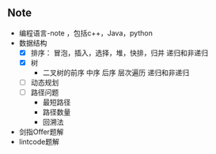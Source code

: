 ## Note

* 编程语言-note ，包括c++，Java，python
* 数据结构
  * [x] 排序： 冒泡，插入，选择，堆，快排，归并  递归和非递归
  * [x] 树
    * 二叉树的前序 中序 后序 层次遍历 递归和非递归
  * [ ] 动态规划
  * [ ] 路径问题
    * 最短路径
    * 路径数量
    * 回溯法
* 剑指Offer题解 
* lintcode题解

